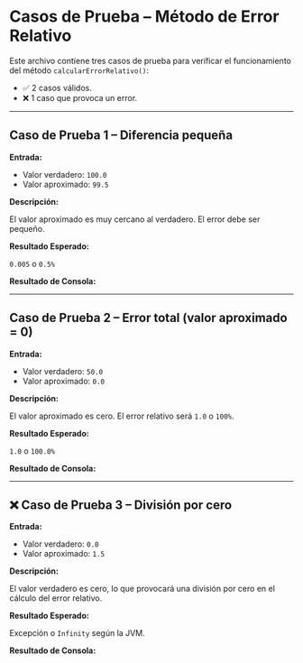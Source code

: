 # Casos de Prueba – Método de Error Relativo

Este archivo contiene tres casos de prueba para verificar el funcionamiento del método `calcularErrorRelativo()`:

- ✅ 2 casos válidos.
- ❌ 1 caso que provoca un error.

---

## Caso de Prueba 1 – Diferencia pequeña

**Entrada:**

- Valor verdadero: `100.0`
- Valor aproximado: `99.5`

**Descripción:**

El valor aproximado es muy cercano al verdadero. El error debe ser pequeño.

**Resultado Esperado:**

`0.005` o `0.5%`

**Resultado de Consola:**



---

## Caso de Prueba 2 – Error total (valor aproximado = 0)

**Entrada:**

- Valor verdadero: `50.0`
- Valor aproximado: `0.0`

**Descripción:**

El valor aproximado es cero. El error relativo será `1.0` o `100%`.

**Resultado Esperado:**

`1.0` o `100.0%`

**Resultado de Consola:**



---

## ❌ Caso de Prueba 3 – División por cero

**Entrada:**

- Valor verdadero: `0.0`
- Valor aproximado: `1.5`

**Descripción:**

El valor verdadero es cero, lo que provocará una división por cero en el cálculo del error relativo.

**Resultado Esperado:**

Excepción o `Infinity` según la JVM.

**Resultado de Consola:**


